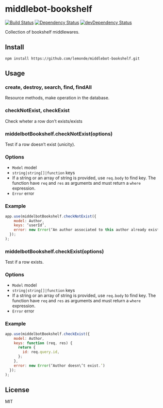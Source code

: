 # middlebot-bookshelf
[![Build Status](https://travis-ci.org/lemonde/middlebot-bookshelf.svg?branch=master)](https://travis-ci.org/lemonde/middlebot-bookshelf)
[![Dependency Status](https://david-dm.org/lemonde/middlebot-bookshelf.svg?theme=shields.io)](https://david-dm.org/lemonde/middlebot-bookshelf)
[![devDependency Status](https://david-dm.org/lemonde/middlebot-bookshelf/dev-status.svg?theme=shields.io)](https://david-dm.org/lemonde/middlebot-bookshelf#info=devDependencies)

Collection of bookshelf middlewares.

## Install

```
npm install https://github.com/lemonde/middlebot-bookshelf.git
```

## Usage

### create, destroy, search, find, findAll

Resource methods, make operation in the database.

### checkNotExist, checkExist

Check wheter a row don’t exists/exists

### middelbotBookshelf.checkNotExist(options)

Test if a row doesn’t exist (unicity).

### Options

- `Model` model
- `string|string[]|function` keys
- If a string or an array of string is provided, use `req.body` to find key. The function have `req` and `res` as arguments and must return a `where` expression.
- `Error` error

### Example

```js
app.use(middelbotBookshelf.checkNotExist({
    model: Author,
    keys: ‘userId’,
    error: new Error(‘An author associated to this author already exist.’)
  });
);
```

### middelbotBookshelf.checkExist(options)

Test if a row exists.

### Options

- `Model` model
- `string|string[]|function` keys
- If a string or an array of string is provided, use `req.body` to find key. The function have `req` and `res` as arguments and must return a `where` expression.
- `Error` error

### Example

```js
app.use(middelbotBookshelf.checkExist({
    model: Author,
    keys: function (req, res) {
      return {
        id: req.query.id,
      };
    },
    error: new Error(‘Author doesn\’t exist.’)
  });
);
```

## License

MIT

